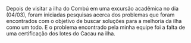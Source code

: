 Depois de visitar a ilha do Combú em uma excursão acadêmica no dia (04/03), foram iniciadas pesquisas acerca dos problemas que foram encontrados com o objetivo de buscar soluções para a melhoria da ilha como um todo. E o problema encontrado pela minha equipe foi a falta de uma certificação dos lotes do Cacau na ilha.